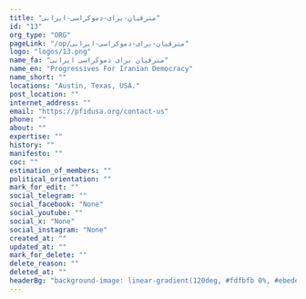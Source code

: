 ```yaml
---
title: "مترقیان-برای-دموکراسی-ایرانی"
id: "13"
org_type: "ORG"
pageLink: "/op/مترقیان-برای-دموکراسی-ایرانی"
logo: "logos/13.png"
name_fa: "مترقیان برای دموکراسی ایرانی"
name_en: "Progressives For Iranian Democracy"
name_short: ""
locations: "Austin, Texas, USA."
post_location: ""
internet_address: ""
email: "https://pfidusa.org/contact-us"
phone: ""
about: ""
expertise: ""
history: ""
manifesto: ""
coc: ""
estimation_of_members: ""
political_orientation: ""
mark_for_edit: ""
social_telegram: ""
social_facebook: "None"
social_youtube: ""
social_x: "None"
social_instagram: "None"
created_at: ""
updated_at: ""
mark_for_delete: ""
delete_reason: ""
deleted_at: ""
headerBg: "background-image: linear-gradient(120deg, #fdfbfb 0%, #ebedee 100%);"
---
```

